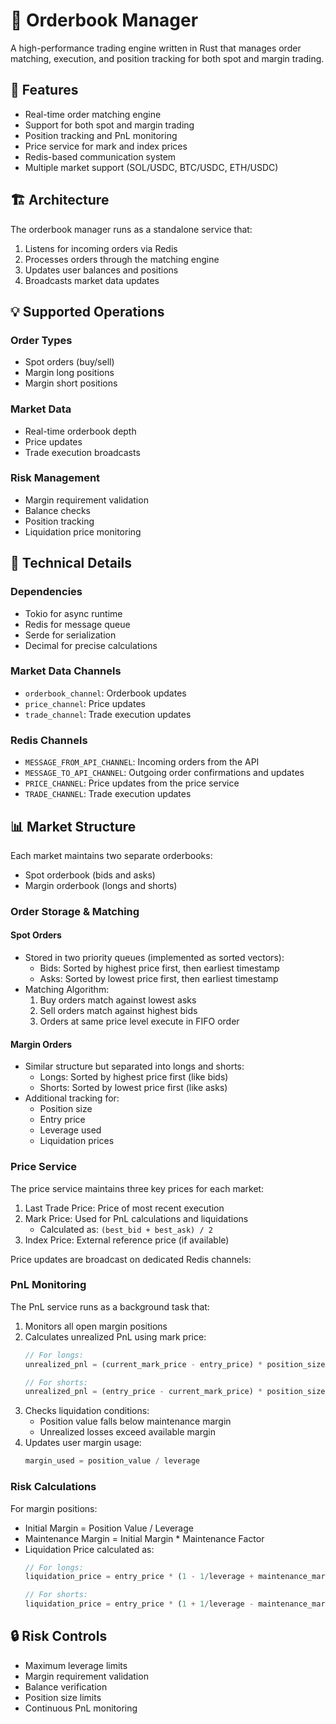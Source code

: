 # 🏦 Orderbook Manager

A high-performance trading engine written in Rust that manages order matching, execution, and position tracking for both spot and margin trading.

## 🚀 Features

- Real-time order matching engine
- Support for both spot and margin trading
- Position tracking and PnL monitoring
- Price service for mark and index prices
- Redis-based communication system
- Multiple market support (SOL/USDC, BTC/USDC, ETH/USDC)

## 🏗 Architecture

The orderbook manager runs as a standalone service that:
1. Listens for incoming orders via Redis
2. Processes orders through the matching engine
3. Updates user balances and positions
4. Broadcasts market data updates

## 💡 Supported Operations

### Order Types
- Spot orders (buy/sell)
- Margin long positions
- Margin short positions

### Market Data
- Real-time orderbook depth
- Price updates
- Trade execution broadcasts

### Risk Management
- Margin requirement validation
- Balance checks
- Position tracking
- Liquidation price monitoring

## 🔧 Technical Details

### Dependencies
- Tokio for async runtime
- Redis for message queue
- Serde for serialization
- Decimal for precise calculations

### Market Data Channels
- `orderbook_channel`: Orderbook updates
- `price_channel`: Price updates
- `trade_channel`: Trade execution updates

### Redis Channels

- `MESSAGE_FROM_API_CHANNEL`: Incoming orders from the API
- `MESSAGE_TO_API_CHANNEL`: Outgoing order confirmations and updates
- `PRICE_CHANNEL`: Price updates from the price service
- `TRADE_CHANNEL`: Trade execution updates

## 📊 Market Structure

Each market maintains two separate orderbooks:
- Spot orderbook (bids and asks)
- Margin orderbook (longs and shorts)

### Order Storage & Matching

#### Spot Orders
- Stored in two priority queues (implemented as sorted vectors):
  - Bids: Sorted by highest price first, then earliest timestamp
  - Asks: Sorted by lowest price first, then earliest timestamp
- Matching Algorithm:
  1. Buy orders match against lowest asks
  2. Sell orders match against highest bids
  3. Orders at same price level execute in FIFO order

#### Margin Orders
- Similar structure but separated into longs and shorts:
  - Longs: Sorted by highest price first (like bids)
  - Shorts: Sorted by lowest price first (like asks)
- Additional tracking for:
  - Position size
  - Entry price
  - Leverage used
  - Liquidation prices

### Price Service

The price service maintains three key prices for each market:
1. Last Trade Price: Price of most recent execution
2. Mark Price: Used for PnL calculations and liquidations
   - Calculated as: `(best_bid + best_ask) / 2`
3. Index Price: External reference price (if available)

Price updates are broadcast on dedicated Redis channels:


### PnL Monitoring

The PnL service runs as a background task that:
1. Monitors all open margin positions
2. Calculates unrealized PnL using mark price:
   ```rust
   // For longs:
   unrealized_pnl = (current_mark_price - entry_price) * position_size
   
   // For shorts:
   unrealized_pnl = (entry_price - current_mark_price) * position_size
   ```
3. Checks liquidation conditions:
   - Position value falls below maintenance margin
   - Unrealized losses exceed available margin
4. Updates user margin usage:
   ```rust
   margin_used = position_value / leverage
   ```

### Risk Calculations

For margin positions:
- Initial Margin = Position Value / Leverage
- Maintenance Margin = Initial Margin * Maintenance Factor
- Liquidation Price calculated as:
  ```rust
  // For longs:
  liquidation_price = entry_price * (1 - 1/leverage + maintenance_margin)
  
  // For shorts:
  liquidation_price = entry_price * (1 + 1/leverage - maintenance_margin)
  ```

## 🔒 Risk Controls

- Maximum leverage limits
- Margin requirement validation
- Balance verification
- Position size limits
- Continuous PnL monitoring

